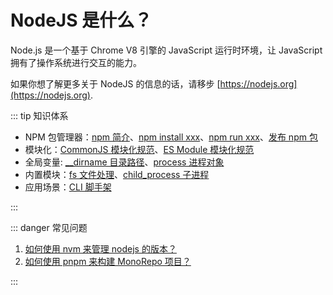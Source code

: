 # NodeJS 是什么？

Node.js 是一个基于 Chrome V8 引擎的 JavaScript 运行时环境，让 JavaScript 拥有了操作系统进行交互的能力。

如果你想了解更多关于 NodeJS 的信息的话，请移步 [https://nodejs.org](https://nodejs.org).

::: tip 知识体系

- NPM 包管理器：[npm 简介](./npm/index.md)、[npm install xxx](./npm/install.md)、[npm run xxx](./npm/run.md)、[发布 npm 包](./npm/publish.md)
- 模块化：[CommonJS 模块化规范](./module/cjs.md)、[ES Module 模块化规范](./module/ejs.md)
- 全局变量: [\_\_dirname 目录路径](./globals/dirname.md)、[process 进程对象](./globals/process.md)
- 内置模块：[fs 文件处理](./module/fs.md)、[child_process 子进程](./module/child_process.md)
- 应用场景：[CLI 脚手架](../../apps/cli.md)

:::

::: danger 常见问题

1. [如何使用 nvm 来管理 nodejs 的版本？](./nvm.md)
2. [如何使用 pnpm 来构建 MonoRepo 项目？](./npm/monorepo.md)

:::
